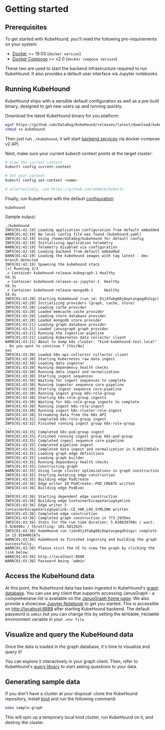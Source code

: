 # Getting started

## Prerequisites

To get started with KubeHound, you'll need the following pre-requirements on your system:

- [Docker](https://docs.docker.com/engine/install/) >= 19.03 (`docker version`)
- [Docker Compose](https://docs.docker.com/compose/compose-file/compose-versioning/) >= v2.0 (`docker compose version`)

These two are used to start the backend infrastructure required to run KubeHound. It also provides a default user interface via Jupyter notebooks.

## Running KubeHound

KubeHound ships with a sensible default configuration as well as a pre-built binary, designed to get new users up and running quickly. 

Download the latest KubeHound binary for you platform:

```bash
wget https://github.com/DataDog/KubeHound/releases/latest/download/kubehound-$(uname -o | sed 's/GNU\///g')-$(uname -m) -O kubehound
chmod +x kubehound
```

Then just run `./kubehound`, it will start [backend services](../architecture.md) via docker compose v2 API.

Next, make sure your current kubectl context points at the target cluster:

```bash
# View the current context
kubectl config current-context

# Set your context
kubectl config set-context <name>

# alternatively, use https://github.com/ahmetb/kubectx
```

Finally, run KubeHound with the default [configuration](https://github.com/DataDog/KubeHound/blob/main/configs/etc/kubehound.yaml):

```
kubehound
```

Sample output:

```text
./kubehound
INFO[01:42:19] Loading application configuration from default embedded
WARN[01:42:19] No local config file was found (kubehound.yaml)
INFO[01:42:19] Using /home/datadog/kubehound for default config
INFO[01:42:19] Initializing application telemetry
WARN[01:42:19] Telemetry disabled via configuration
INFO[01:42:19] Loading backend from default embedded
WARN[01:42:19] Loading the kubehound images with tag latest - dev branch detected
INFO[01:42:19] Spawning the kubehound stack
[+] Running 3/3
 ✔ Container kubehound-release-kubegraph-1 Healthy                                                                                                                                                                              50.3s
 ✔ Container kubehound-release-ui-jupyter-1  Healthy                                                                                                                                                                              50.3s
 ✔ Container kubehound-release-mongodb-1     Healthy                                                                                                                                                                              58.4s
INFO[01:43:20] Starting KubeHound (run_id: 01j4fwbg88j6eptasgegdh2sgs)
INFO[01:43:20] Initializing providers (graph, cache, store)
INFO[01:43:20] Loading cache provider
INFO[01:43:20] Loaded memcache cache provider
INFO[01:43:20] Loading store database provider
INFO[01:43:20] Loaded mongodb store provider
INFO[01:43:21] Loading graph database provider
INFO[01:43:21] Loaded janusgraph graph provider
INFO[01:43:21] Running the ingestion pipeline
INFO[01:43:21] Loading Kubernetes data collector client
WARN[01:43:21] About to dump k8s cluster: "kind-kubehound.test.local" - Do you want to continue ? [Yes/No]
yes
INFO[01:43:30] Loaded k8s-api-collector collector client
INFO[01:43:30] Starting Kubernetes raw data ingest
INFO[01:43:30] Loading data ingestor
INFO[01:43:30] Running dependency health checks
INFO[01:43:30] Running data ingest and normalization
INFO[01:43:30] Starting ingest sequences
INFO[01:43:30] Waiting for ingest sequences to complete
INFO[01:43:30] Running ingestor sequence core-pipeline
INFO[01:43:30] Starting ingest sequence core-pipeline
INFO[01:43:30] Running ingest group k8s-role-group
INFO[01:43:30] Starting k8s-role-group ingests
INFO[01:43:30] Waiting for k8s-role-group ingests to complete
INFO[01:43:30] Running ingest k8s-role-ingest
INFO[01:43:30] Running ingest k8s-cluster-role-ingest
INFO[01:43:30] Streaming data from the K8s API
INFO[01:43:32] Completed k8s-role-group ingest
INFO[01:43:32] Finished running ingest group k8s-role-group
...
INFO[01:43:35] Completed k8s-pod-group ingest
INFO[01:43:35] Finished running ingest group k8s-pod-group
INFO[01:43:35] Completed ingest sequence core-pipeline
INFO[01:43:35] Completed pipeline ingest
INFO[01:43:35] Completed data ingest and normalization in 5.065238542s
INFO[01:43:35] Loading graph edge definitions
INFO[01:43:35] Loading graph builder
INFO[01:43:35] Running dependency health checks
INFO[01:43:35] Constructing graph
WARN[01:43:35] Using large cluster optimizations in graph construction
INFO[01:43:35] Starting mutating edge construction
INFO[01:43:35] Building edge PodCreate
INFO[01:43:36] Edge writer 10 PodCreate::POD_CREATE written
INFO[01:43:36] Building edge PodExec
...
INFO[01:43:36] Starting dependent edge construction
INFO[01:43:36] Building edge ContainerEscapeVarLogSymlink
INFO[01:43:36] Edge writer 5 ContainerEscapeVarLogSymlink::CE_VAR_LOG_SYMLINK written
INFO[01:43:36] Completed edge construction
INFO[01:43:36] Completed graph construction in 773.2935ms
INFO[01:43:36] Stats for the run time duration: 5.838839708s / wait: 5.926496s / throttling: 101.501262%
INFO[01:43:36] KubeHound run (id=01j4fwbg88j6eptasgegdh2sgs) complete in 15.910406167s
WARN[01:43:36] KubeHound as finished ingesting and building the graph successfully.
WARN[01:43:36] Please visit the UI to view the graph by clicking the link below:
WARN[01:43:36] http://localhost:8888
WARN[01:43:36] Password being 'admin'
```

## Access the KubeHound data

At this point, the KubeHound data has been ingested in KubeHound's [graph database](../architecture.md). 
You can use any client that supports accessing JanusGraph - a comprehensive list is available on the [JanusGraph home page](https://janusgraph.org/). 
We also provide a showcase [Jupyter Notebook](../../deployments/kubehound/notebook/KubeHound.ipynb) to get you started. This is accessible on [http://locahost:8888](http://locahost:8888) after starting KubeHound backend. The default password is `admin` but you can change this by setting the `NOTEBOOK_PASSWORD` environment variable in your `.env file`.

## Visualize and query the KubeHound data

Once the data is loaded in the graph database, it's time to visualize and query it! 

You can explore it interactively in your graph client. Then, refer to KubeHound's [query library](../queries/index.md) to start asking questions to your data.

## Generating sample data

If you don't have a cluster at your disposal: clone the KubeHound repository, install [kind](https://kind.sigs.k8s.io/#installation-and-usage) and run the following command:

```bash
make sample-graph
```

This will spin up a temporary local kind cluster, run KubeHound on it, and destroy the cluster.

